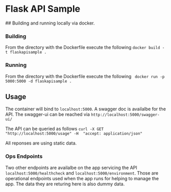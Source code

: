 # Flask API Sample 

## Building and running locally via docker. 
### Building
From the directory with the Dockerfile execute the following `docker build -t flaskapisample .`

### Running
From the directory with the Dockerfile execute the following ` docker run -p 5000:5000 -d flaskapisample .`

## Usage
The container will bind to `localhost:5000`. A swagger doc is availalbe for the API. 
The swagger-ui can be reached via `http://localhost:5000/swagger-ui/` 

The API can be queried as follows 
`curl -X GET "http://localhost:5000/usage" -H  "accept: application/json"`

All reponses are using static data. 

### Ops Endpoints
Two other endpoints are availalbe on the app servicing the API `localhost:5000/healthcheck` and `localhost:5000/environment`. Those are operational endpoints used when the app runs for helping to manage the app.   The data they are returing here is also dummy data. 
